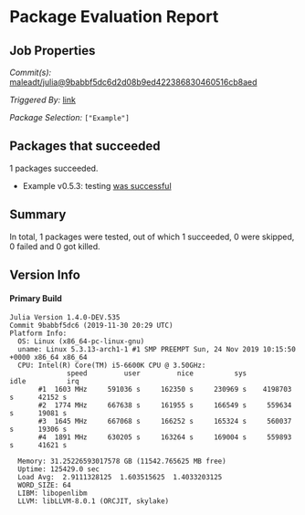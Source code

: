 # Package Evaluation Report

## Job Properties

*Commit(s):* [maleadt/julia@9babbf5dc6d2d08b9ed422386830460516cb8aed](https://github.com/maleadt/julia/commit/9babbf5dc6d2d08b9ed422386830460516cb8aed)

*Triggered By:* [link](https://www.test.com)

*Package Selection:* `["Example"]`

## Packages that succeeded

1 packages succeeded.
- Example v0.5.3: testing [was successful](logs/Example/1.4.0-DEV-9babbf5dc6.log)

## Summary

In total, 1 packages were tested, out of which 1 succeeded, 0 were skipped, 0 failed and 0 got killed.


## Version Info

#### Primary Build

```
Julia Version 1.4.0-DEV.535
Commit 9babbf5dc6 (2019-11-30 20:29 UTC)
Platform Info:
  OS: Linux (x86_64-pc-linux-gnu)
  uname: Linux 5.3.13-arch1-1 #1 SMP PREEMPT Sun, 24 Nov 2019 10:15:50 +0000 x86_64 x86_64
  CPU: Intel(R) Core(TM) i5-6600K CPU @ 3.50GHz: 
              speed         user         nice          sys         idle          irq
       #1  1603 MHz     591036 s     162350 s     230969 s    4198703 s      42152 s
       #2  1774 MHz     667638 s     161955 s     166549 s     559634 s      19081 s
       #3  1645 MHz     667068 s     166252 s     165324 s     560037 s      19306 s
       #4  1891 MHz     630205 s     163264 s     169004 s     559893 s      41621 s
       
  Memory: 31.25226593017578 GB (11542.765625 MB free)
  Uptime: 125429.0 sec
  Load Avg:  2.9111328125  1.603515625  1.4033203125
  WORD_SIZE: 64
  LIBM: libopenlibm
  LLVM: libLLVM-8.0.1 (ORCJIT, skylake)

```
<!-- Generated on 2019-12-04T08:55:02.504 -->

